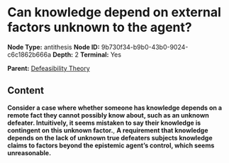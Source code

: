 # Can knowledge depend on external factors unknown to the agent?

**Node Type:** antithesis
**Node ID:** 9b730f34-b9b0-43b0-9024-c6c1862b666a
**Depth:** 2
**Terminal:** Yes

**Parent:** [Defeasibility Theory](defeasibility-theory.md)

## Content

**Consider a case where whether someone has knowledge depends on a remote fact they cannot possibly know about, such as an unknown defeater. Intuitively, it seems mistaken to say their knowledge is contingent on this unknown factor.**, **A requirement that knowledge depends on the lack of unknown true defeaters subjects knowledge claims to factors beyond the epistemic agent’s control, which seems unreasonable.**
